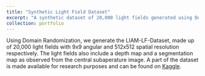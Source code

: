 ```yaml
---
title: "Synthetic Light Field Dataset"
excerpt: "A synthetic dataset of 20,000 light fields generated using Domain Randomization.<br/><img src='/images/liam_lf_dataset.png'>"
collection: portfolio
---
```


Using Domain Randomization, we generate the LIAM-LF-Dataset, made up of 20,000 light fields with 9x9 angular and 512x512 spatial resolution respectively. The light fields also include a depth map and a segmentation map as observed from the central subaperature image. A part of the dataset is made available for research purposes and can be found on [Kaggle](https://www.kaggle.com/datasets/zarkonium/liam-light-field-dataset).

